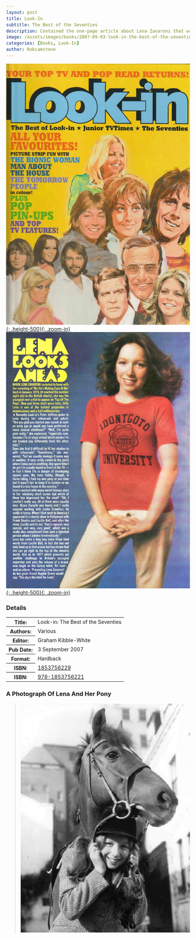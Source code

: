 ```yaml
---
layout: post
title: Look-In
subtitle: The Best of the Seventies
description: Contained the one-page article about Lena Zavaroni that was first published in Look-In Week Ending 30 July 1977.
image: /assets/images/books/2007-09-03-look-in-the-best-of-the-seventies.jpg
categories: [Books, Look-In]
author: Robcamstone
---
```


[![](/assets/images/books/2007-09-03-look-in-the-best-of-the-seventies.jpg){: .height-500}{: .zoom-in}](/assets/images/books/2007-09-03-look-in-the-best-of-the-seventies.jpg)
[![](/assets/images/magazines/1977-07-30-look-in-inside-page.jpg){: .height-500}{: .zoom-in}](/assets/images/magazines/1977-07-30-look-in-inside-page.jpg)

### Details
<table>
<tr><th>Title:</th><td>Look-in: The Best of the Seventies</td></tr>
<tr><th>Authors:</th><td>Various</td></tr>
<tr><th>Editor:</th><td>Graham Kibble-White</td></tr>
<tr><th>Pub Date:</th><td>3 September 2007</td></tr>
<tr><th>Format:</th><td>Hardback</td></tr>
<tr><th>ISBN:</th><td><a href="https://www.google.com/search?newwindow=1&sxsrf=ALeKk01BBKk88RpXUKK3H03MWNwJKlYFAA%3A1599080336924&ei=kAdQX_6IOKmG1fAPgJ-RcA&q=ISBN%3A+1853756229&oq=ISBN%3A+1853756229&gs_lcp=CgZwc3ktYWIQA1AAWABg2IMLaABwAHgAgAF1iAF1kgEDMC4xmAEAqgEHZ3dzLXdpesABAQ&sclient=psy-ab&ved=0ahUKEwj-kMy7rsvrAhUpQxUIHYBPBA4Q4dUDCA0&uact=5">1853756229</a></td></tr>
<tr><th>ISBN:</th><td><a href="https://www.google.com/search?newwindow=1&sxsrf=ALeKk00RJrEZ4VRoFVkXDyxjuzhGYCEZBQ%3A1599080625139&ei=sQhQX_eRCODP1fAPm6y2kAk&q=ISBN%3A+978-1853756221&oq=ISBN%3A+978-1853756221&gs_lcp=CgZwc3ktYWIQA1DR6gNY0eoDYPP7A2gBcAB4AIABSogBiAGSAQEymAEAoAECoAEBqgEHZ3dzLXdpesABAQ&sclient=psy-ab&ved=0ahUKEwi3roPFr8vrAhXgZxUIHRuWDZIQ4dUDCA0&uact=5">978-1853756221</a></td></tr>
</table>

### A Photograph Of Lena And Her Pony
> ![1977-lena-and-her-pony](/assets/images/publicity/1977-lena-and-her-pony.png)

